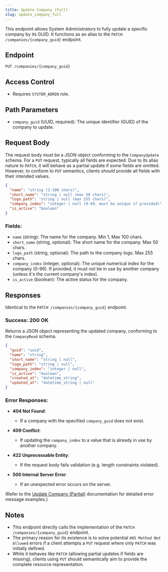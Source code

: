 ```yaml
---
title: Update Company (Full)
slug: update_company_full
---
```


This endpoint allows System Administrators to fully update a specific company by its GUID. It functions as an alias to the `PATCH /companies/{company_guid}` endpoint.

## Endpoint

`PUT /companies/{company_guid}`

## Access Control

- Requires `SYSTEM_ADMIN` role.

## Path Parameters

- `company_guid` (UUID, required): The unique identifier (GUID) of the company to update.

## Request Body

The request body must be a JSON object conforming to the `CompanyUpdate` schema. For a `PUT` request, typically all fields are expected. Due to its alias nature to `PATCH`, it will behave as a partial update if some fields are omitted. However, to conform to `PUT` semantics, clients *should* provide all fields with their intended values.

```json
{
  "name": "string (1-100 chars)",
  "short_name": "string | null (max 50 chars)",
  "logo_path": "string | null (max 255 chars)",
  "company_index": "integer | null (0-99, must be unique if provided)",
  "is_active": "boolean"
}
```

### Fields:

- `name` (string): The name for the company. Min 1, Max 100 chars.
- `short_name` (string, optional): The short name for the company. Max 50 chars.
- `logo_path` (string, optional): The path to the company logo. Max 255 chars.
- `company_index` (integer, optional): The unique numerical index for the company (0-99). If provided, it must not be in use by another company (unless it's the current company's index).
- `is_active` (boolean): The active status for the company.

## Responses

Identical to the `PATCH /companies/{company_guid}` endpoint.

### Success: 200 OK

Returns a JSON object representing the updated company, conforming to the `CompanyRead` schema.

```json
{
  "guid": "uuid",
  "name": "string",
  "short_name": "string | null",
  "logo_path": "string | null",
  "company_index": "integer | null",
  "is_active": "boolean",
  "created_at": "datetime_string",
  "updated_at": "datetime_string | null"
}
```

### Error Responses:

- **404 Not Found**:
    - If a company with the specified `company_guid` does not exist.

- **409 Conflict**:
    - If updating the `company_index` to a value that is already in use by another company.

- **422 Unprocessable Entity**:
    - If the request body fails validation (e.g. length constraints violated).

- **500 Internal Server Error**:
    - If an unexpected error occurs on the server.

(Refer to the [Update Company (Partial)](./update_company_partial.md) documentation for detailed error message examples.)

## Notes

- This endpoint directly calls the implementation of the `PATCH /companies/{company_guid}` endpoint.
- The primary reason for its existence is to solve potential `405 Method Not Allowed` errors if a client attempts a `PUT` request where only `PATCH` was initially defined.
- While it behaves like `PATCH` (allowing partial updates if fields are missing), clients using `PUT` should semantically aim to provide the complete resource representation. 